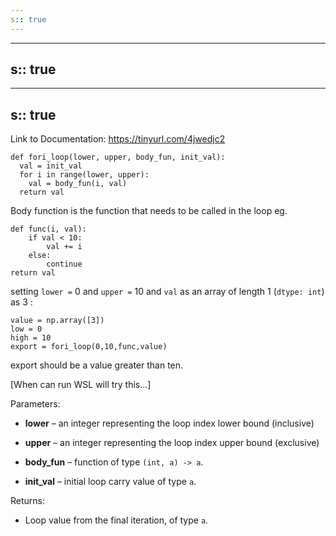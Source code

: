 ```yaml
---
s:: true
---
```

---
s:: true
---
---
s:: true
---

Link to Documentation: https://tinyurl.com/4jwedjc2

```run-python
def fori_loop(lower, upper, body_fun, init_val):
  val = init_val
  for i in range(lower, upper):
    val = body_fun(i, val)
  return val
```

Body function is the function that needs to be called in the loop eg.

```run-python
def func(i, val):
	if val < 10:
		val += i
	else:
		continue
return val
```

setting `lower =` $0$ and `upper =` $10$ and `val` as an array of length 1 (`dtype: int`) as 3 :

```run-python
value = np.array([3])
low = 0
high = 10
export = fori_loop(0,10,func,value)
```
export should be a value greater than ten.

[When can run WSL will try this...]

Parameters:

-   **lower** – an integer representing the loop index lower bound (inclusive)
    
-   **upper** – an integer representing the loop index upper bound (exclusive)
    
-   **body_fun** – function of type `(int, a) -> a`.
    
-   **init_val** – initial loop carry value of type `a`.
    

Returns:

-  Loop value from the final iteration, of type `a`.



